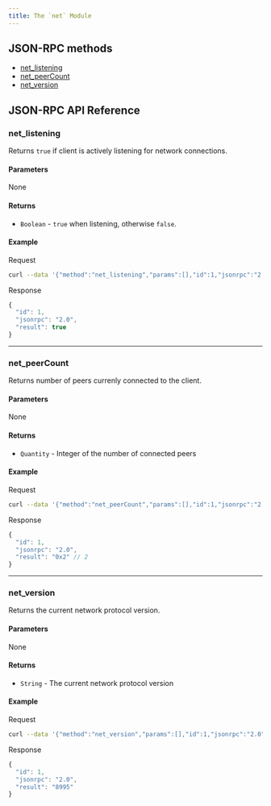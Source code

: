 ```yaml
---
title: The `net` Module
---
```


## JSON-RPC methods

- [net_listening](#net_listening)
- [net_peerCount](#net_peercount)
- [net_version](#net_version)

## JSON-RPC API Reference

### net_listening

Returns `true` if client is actively listening for network connections.

#### Parameters

None

#### Returns

- `Boolean` - `true` when listening, otherwise `false`.

#### Example

Request
```bash
curl --data '{"method":"net_listening","params":[],"id":1,"jsonrpc":"2.0"}' -H "Content-Type: application/json" -X POST localhost:8545
```

Response
```js
{
  "id": 1,
  "jsonrpc": "2.0",
  "result": true
}
```

***

### net_peerCount

Returns number of peers currenly connected to the client.

#### Parameters

None

#### Returns

- `Quantity` - Integer of the number of connected peers

#### Example

Request
```bash
curl --data '{"method":"net_peerCount","params":[],"id":1,"jsonrpc":"2.0"}' -H "Content-Type: application/json" -X POST localhost:8545
```

Response
```js
{
  "id": 1,
  "jsonrpc": "2.0",
  "result": "0x2" // 2
}
```

***

### net_version

Returns the current network protocol version.

#### Parameters

None

#### Returns

- `String` - The current network protocol version

#### Example

Request
```bash
curl --data '{"method":"net_version","params":[],"id":1,"jsonrpc":"2.0"}' -H "Content-Type: application/json" -X POST localhost:8545
```

Response
```js
{
  "id": 1,
  "jsonrpc": "2.0",
  "result": "8995"
}
```


